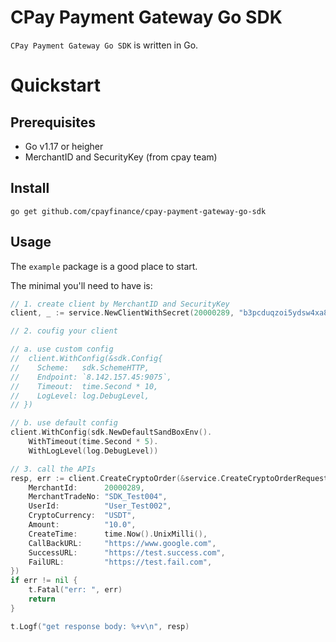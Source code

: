 # CPay Payment Gateway Go SDK

`CPay Payment Gateway Go SDK` is written in Go.

# Quickstart

## Prerequisites
- Go v1.17 or heigher
- MerchantID and SecurityKey (from cpay team)

## Install
`go get github.com/cpayfinance/cpay-payment-gateway-go-sdk`

## Usage
The `example` package is a good place to start.

The minimal you'll need to have is:

``` go
// 1. create client by MerchantID and SecurityKey
client, _ := service.NewClientWithSecret(20000289, "b3pcduqzoi5ydsw4xa8064ne8e9h6x9j")

// 2. coufig your client

// a. use custom config
//	client.WithConfig(&sdk.Config{
//    Scheme:   sdk.SchemeHTTP,
//    Endpoint: `8.142.157.45:9075`,
//    Timeout:  time.Second * 10,
//    LogLevel: log.DebugLevel,
// })

// b. use default config
client.WithConfig(sdk.NewDefaultSandBoxEnv().
    WithTimeout(time.Second * 5).
    WithLogLevel(log.DebugLevel))

// 3. call the APIs
resp, err := client.CreateCryptoOrder(&service.CreateCryptoOrderRequest{
    MerchantId:      20000289,
    MerchantTradeNo: "SDK_Test004",
    UserId:          "User_Test002",
    CryptoCurrency:  "USDT",
    Amount:          "10.0",
    CreateTime:      time.Now().UnixMilli(),
    CallBackURL:     "https://www.google.com",
    SuccessURL:      "https://test.success.com",
    FailURL:         "https://test.fail.com",
})
if err != nil {
    t.Fatal("err: ", err)
    return
}

t.Logf("get response body: %+v\n", resp)

```
